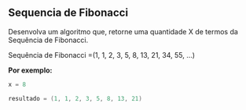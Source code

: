 ## Sequencia de Fibonacci

Desenvolva um algoritmo que, retorne uma quantidade X de termos da Sequência de Fibonacci.

Sequência de Fibonacci =(1, 1, 2, 3, 5, 8, 13, 21, 34, 55, …)

**Por exemplo:**

```csharp
x = 8

resultado = (1, 1, 2, 3, 5, 8, 13, 21)
```